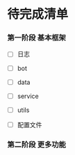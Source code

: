 # 待完成清单


### 第一阶段 基本框架

- [ ] 日志
- [ ] bot
- [ ] data
- [ ] service
- [ ] utils
- [ ] 配置文件 


### 第二阶段 更多功能
